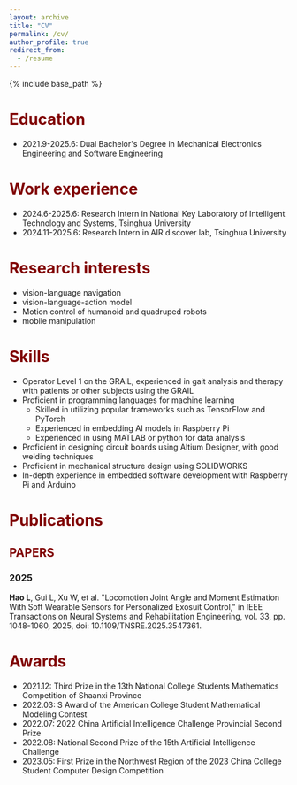```yaml
---
layout: archive
title: "CV"
permalink: /cv/
author_profile: true
redirect_from:
  - /resume
---
```


{% include base_path %}

<span style="color: #800000;">Education</span>
======
* 2021.9-2025.6: Dual Bachelor's Degree in Mechanical Electronics Engineering and Software Engineering

<span style="color: #800000;">Work experience</span>
======
* 2024.6-2025.6: Research Intern in National Key Laboratory of Intelligent Technology and Systems, Tsinghua University
* 2024.11-2025.6: Research Intern in AIR discover lab, Tsinghua University

<span style="color: #800000;">Research interests</span>
======
* vision-language navigation
* vision-language-action model
* Motion control of humanoid and quadruped robots
* mobile manipulation



<span style="color: #800000;">Skills</span>
======
* Operator Level 1 on the GRAIL, experienced in gait analysis and therapy with patients or other subjects using the GRAIL
* Proficient in programming languages for machine learning
  * Skilled in utilizing popular frameworks such as TensorFlow and PyTorch
  * Experienced in embedding AI models in Raspberry Pi
  * Experienced in using MATLAB or python for data analysis
* Proficient in designing circuit boards using Altium Designer, with good welding techniques
* Proficient in mechanical structure design using SOLIDWORKS
* In-depth experience in embedded software development with Raspberry Pi and Arduino

<span style="color: #800000;">Publications</span>
======
## <span style="color: #800000;">PAPERS</span>
### 2025
**Hao L**, Gui L, Xu W, et al. "Locomotion Joint Angle and Moment Estimation With Soft Wearable Sensors for Personalized Exosuit Control," in IEEE Transactions on Neural Systems and Rehabilitation Engineering, vol. 33, pp. 1048-1060, 2025, doi: 10.1109/TNSRE.2025.3547361.

<!-- ### 2024
**Feng L**, Yu L, Lyu H, Yang C, Liu X, Zhou C, and Yang W. Synergy in motion: Exploring the similarity and variability of muscle synergy patterns in healthy individuals, Human Movement Science, vol. 98, p. 103300, 2024, doi: 10.1016/j.humov.2024.103300.

**Feng L**, Gui L, Wang X, et al. Force Calibration of Soft-Sensing Unit for Flexible Exoskeleton[C]//2024 6th International Conference on Data-driven Optimization of Complex Systems (DOCS). IEEE, 2024: 358-364.

### 2023 
**Feng L**, Gui L, Yan Z, Yu L, Yang C and Yang W. Force Calibration and Prediction of Soft Stretch Sensor Based on Deep Learning[C], 2023 International Conference on Advanced Robotics and Mechatronics (ICARM). IEEE, 2023: 852-857. 

Yang W, Yan Z, Yu L*, **Feng L**, Gui L and Yang C. Muscle Synergy-Based Human-In-The-Loop Optimization for Personalized Hip Exoskeleton Control[C]//2023
International Conference on Advanced Robotics and Mechatronics (ICARM). IEEE, 2023: 73-78. 

Yang W, Gui L, **Feng L**, et al. Design and Control of a Novel Underactuated Soft Exosuit[C]//International Conference on Intelligent Robotics and Applications. Singapore: Springer Nature Singapore, 2023: 564-575. 

### 2022
**Feng L**, Pin X, Wang X and Yu Z, Design of a Rapid Replacement System for UAV [J].Machine Building & Automation, 2022, 51(04): 192-195.DOI:10.19344/j.cnki.issn
1671-5276. 2022.04.049. (Chinese Journal)

Sun X, Sun X, Wang Q, Wang X, **Feng L** and Yang Y, et al. Biosensors toward Behavior Detection in Diagnosis of Alzheimer’s Disease. Frontiers in Bioengineering and Biotechnology.2022. 

### 2021
Zhang S, Zeng J, Wang C, **Feng L**, Song Z, Zhao W, Wang Q and Liu C (2021) The Application of Wearable Glucose Sensors in Point-of-Care Testing. Frontiers in
Bioengineering and Biotechnology. 9:774210. doi: 10.3389/fbioe.2021.774210. 

### 2020
**Feng L**, Pin X, Sun M, Kong F and Ren D. Design of Intelligent turn signal System for Bicycle [J]. Machinery,2020,58(07):56-58. (Chinese Journal)

Li H, Pin X, Tian S, **Feng L**, Sun M and Chen Z, Unmanned aerial vehicle endurance mobile base station equipped with battery quick change device, Machinery, 2020,58(08):61-63+77. (Chinese Journal) -->

<!-- ## <span style="color: #800000;">PATENTS</span>
Yang W, **Feng L**, Gui L, Cao Q, Yan Z, Yu L, Yang C and Liu X. A motion capture pants and angle estimation method capable of detecting 3D joint angles[P]. CN116195992A,2023-06-02. 

**Feng L** , Yang W, Yan Z, Yu Y, Wo K, Zhao C, Zhao W and Yang C. Basketball training machine[P]. CN115463399B,2022-12-13. 

Zhang S, **Feng L**, Yang C, Zhao W, Zeng J, Sun M, Yu Z and Jing Y. A UAV battery exchange base station[P]. CN114379411B,2022-04-22. 

**Feng L**, Pin X, Sun M, Tian S, Li H, Chen Z and Ren Z. An UAV external positioning system[P]. CN111392050B,2020-07-10. 

**Feng L**, Pin X, Tian S, Sun M, Li H, Chen Z and Ren Z. A drone battery quick replacement device[P]. CN111267791B,2020-06-12. 

Zhang S, **Feng L**, Wang X, Zhao W, Zeng J, Wang Q, Wang C and Yang C. A two-phase driven soft crawling robot[P]. CN114670949B,2022-06-28. 

Wang X, **Feng L**, Zhang S, Wu J, Guan Q, Xia Q, Wang Q, Wang C, Sun X, Song Z and Sun X. A two-phase-driven flexible hand claw[P]. CN114800583B,2022-07-29. 

**Feng L**, Sun M, Ren D, Zhu C, Chen J. A gravity-sensing turn signal device[P]. CN209972646U, 2020-01-21.

**Feng L**, Sun M, Ren D, Chen J, Zhu C, Zhou X, Zhu Y. A grip-sensing turn signal device[P]. CN209650430U, 2019-11-19.

Zhang S, **Feng L**, Xia Q, Sun X, Liu C, Zhao W, Zeng J, Hu R, Zhou Y, Yang C. A medical box for Alzheimer's detection with self-locking structure[P]. CN218391282U, 2023-01-31.

Tian S, Ping X, **Feng L**, Sun M, Li H, Chen Z, Ren Z. A UAV quick battery replacement system[P]. CN111267790B, 2021-07-27.

Fang J, Yang W, **Feng L**, Hu H, Yang C, Yan Z, Xu W, Gui L, Liu D. A mirror-assisted control method for exoskeletons capable of real-time estimation of lower limb joint torques[P]. CN116999296A, 2023-11-07.

Zhang S, Zhao W, Zeng J, **Feng L**, Wang X, Tao Y, Hu R, Hu H, Sun X. A contact lens case and detection method for measuring glucose content in tears[P]. CN115452916A, 2022-12-09.

Wang Q, Zhang S, Wang X, **Feng L**, Wang C, Xia Q. An elastic current collector printing ink, its preparation method, and application in 3D-printed stretchable batteries[P]. CN115207362A, 2022-10-18.

Yang W, Gui L, Cao Q, Yan Z, **Feng L**, Yu L, Yang C, Liu X. A Lower Limb Rehabilitation Training System and Method Based on Near-Infrared Brain Functional Imaging[P]. CN116211656A,2023-06-06. 

Chen Z, Ping X, Tian S, Li H, **Feng L**, Sun M, Jiang Y. A quickly detachable battery[P]. CN111017233B, 2022-03-15.

Yang W, Cao Q, Gui L, Yan Z, **Feng L**, Yang C, Liu X. A collaborative rehabilitation system and method integrating functional electrical stimulation and a lower limb exoskeleton[P]. CN116492203A, 2023-07-28.

Chen Z, Ping X, Tian S, Li H, **Feng L**, Sun M, Jiang Y. A UAV battery exchange system[P]. CN110979091B, 2023-03-31.

Chen Z, Ping X, Tian S, Li H, **Feng L**, Sun M, Jiang Y. A UAV battery rotational replacement device[P]. CN111038326B, 2023-02-24.

Yang W, Gui L, Yang C, Yu L, Yan Z, **Feng L**, Xu L and Liu X. A flexible exoskeleton robot based on series flexible elaer driving unit and its control method[P]. CN115556071A, 2023-01-03. 

Yang W, Yan Z, Yang C, Yu L, Xu L, Gui L, **Feng L** and Liu X. A hip exoskeleton structure and its control method that can simultaneously facilitate handling and
walking[P]. CN115556070A,2023-01-03.

Yang C, Song Z, Zhang S, Xia Q, Jin B, Chen Y, Liu C, Zeng J, **Feng L**, Zhao W, Shang F. A bionic spine hydraulic soft robot[P]. CN114274138B, 2023-11-07.

Zeng J, Zhang S, Xia Q, Zhao W, **Feng L**, Hu R, Jin B, Yang C. An automatic pressing system for non-colonoscopy surgery[P]. CN217066611U, 2022-07-29.

Liu C, Zhang S, Sun X, Jin B, Yang C, Zheng Y, Zeng J, Zhao W, **Feng L**. A bulletproof vest[P]. CN216845896U, 2022-06-28. -->

<!-- <span style="color: #800000;">Honors</span>
======
* 2024.03: Outstanding Graduate Student of Zhejiang University
* 2023.11: Scholarship of Excellent Academic Performance of 2023, Ningbo Innovation Center, Zhejiang University
* 2022.12: Award of Honor for Graduate, Zhejiang University
* 2022.12: Scholarship of Excellent Academic Performance of 2022, Ningbo Innovation Center, Zhejiang University
* 2019.11: Scholarship of Scientific and Technological Innovation, Jiangnan University
* 2018.11: Scholarship of Scientific and Technological Innovation, Jiangnan University
* 2018.11: Exceptional Student Leader, Jiangnan University -->

<span style="color: #800000;">Awards</span>
======
* 2021.12: Third Prize in the 13th National College Students Mathematics Competition of Shaanxi Province
* 2022.03: S Award of the American College Student Mathematical Modeling Contest
* 2022.07: 2022 China Artificial Intelligence Challenge Provincial Second Prize
* 2022.08: National Second Prize of the 15th Artificial Intelligence Challenge
* 2023.05: First Prize in the Northwest Region of the 2023 China College Student Computer Design Competition


